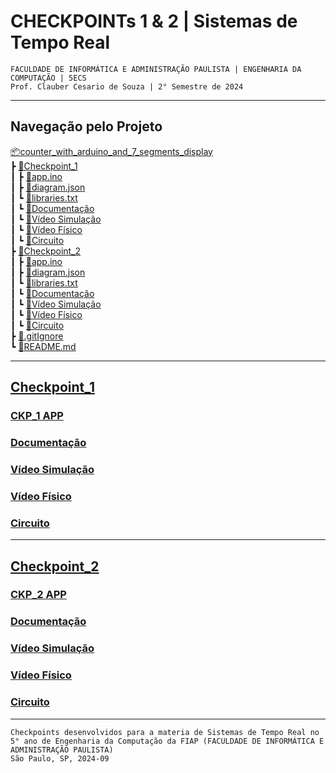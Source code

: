 # CHECKPOINTs 1 & 2 | Sistemas de Tempo Real
`FACULDADE DE INFORMÁTICA E ADMINISTRAÇÃO PAULISTA | ENGENHARIA DA COMPUTAÇÃO | 5ECS`  
`Prof. Clauber Cesario de Souza | 2° Semestre de 2024`    

---

## Navegação pelo Projeto  
[📦counter_with_arduino_and_7_segments_display](/README.md)  
 ┣ [📂Checkpoint_1](/Checkpoint_1/)  
 ┃ ┣ [📜app.ino](/Checkpoint_1/app.ino)  
 ┃ ┣ [📜diagram.json](/Checkpoint_1/diagram.json)   
 ┃ ┗ [📜libraries.txt](/Checkpoint_1/libraries.txt)  
 ┃ ┗ <a href="https://1drv.ms/w/c/9a5e04166f216283/EUDuyNgmY7pItBBnl2c7xG8BUm9Lx-kga8gMyk11ovhozQ?e=mEBZr5" target="_blank">🔗Documentação</a>       
 ┃ ┗ <a href="https://drive.google.com/file/d/1FxPxD_-bIYpDkQexwF9b6WoZlwtmjpJE/view?usp=sharing" target="_blank">🔗Vídeo Simulação</a>     
 ┃ ┗ <a href="https://drive.google.com/file/d/1E8U9a0ukxK4vhHuYgCdb-YViD1OP1fw7/view?usp=sharing" target="_blank">🔗Vídeo Físico</a>     
 ┃ ┗ <a href="https://wokwi.com/projects/409333311709327361" target="_blank">🔗Circuito</a>    
 ┣ [📂Checkpoint_2](/Checkpoint_2/)     
 ┃ ┣ [📜app.ino](/Checkpoint_2/app.ino)   
 ┃ ┣ [📜diagram.json](/Checkpoint_2/diagram.json)     
 ┃ ┗ [📜libraries.txt](/Checkpoint_2/libraries.txt)     
 ┃ ┗ <a href="https://1drv.ms/w/c/9a5e04166f216283/ESoi98FwroxHm2CxZ8k741EBT8NUY6TprXW_HHx1eYPTog?e=g5c1Aa" target="_blank">🔗Documentação</a>     
 ┃ ┗ <a href="https://drive.google.com/file/d/159RY7LM2aGpP7VsIXYmvE1UFdmIgpnbn/view?usp=drive_link" target="_blank">🔗Vídeo Simulação</a>     
 ┃ ┗ <a href="https://drive.google.com/file/d/1WgxZdx2sMXzVfKyWoxb1UkaCNFH35Gar/view?usp=sharing" target="_blank">🔗Vídeo Físico</a>     
 ┃ ┗ <a href="https://wokwi.com/projects/409942316146904065" target="_blank">🔗Circuito</a>    
 ┣ [📜.gitIgnore](/\.gitIgnore)     
 ┗ [📜README.md](/README.md)   

---

## [Checkpoint_1](https://1drv.ms/w/c/9a5e04166f216283/EUDuyNgmY7pItBBnl2c7xG8BUm9Lx-kga8gMyk11ovhozQ?e=mEBZr5)
### [CKP_1 APP](/Checkpoint_1/)  
### <a href="https://1drv.ms/w/c/9a5e04166f216283/EUDuyNgmY7pItBBnl2c7xG8BUm9Lx-kga8gMyk11ovhozQ?e=mEBZr5" target="_blank">Documentação</a>
### <a href="https://drive.google.com/file/d/1FxPxD_-bIYpDkQexwF9b6WoZlwtmjpJE/view?usp=sharing" target="_blank">Vídeo Simulação</a>
### <a href="https://drive.google.com/file/d/1E8U9a0ukxK4vhHuYgCdb-YViD1OP1fw7/view?usp=sharing" target="_blank">Vídeo Físico</a>
### <a href="https://wokwi.com/projects/409333311709327361" target="_blank">Circuito</a>
---

## [Checkpoint_2](https://1drv.ms/w/c/9a5e04166f216283/ESoi98FwroxHm2CxZ8k741EBT8NUY6TprXW_HHx1eYPTog?e=g5c1Aa)
### [CKP_2 APP](/Checkpoint_2/)  
### <a href="https://1drv.ms/w/c/9a5e04166f216283/ESoi98FwroxHm2CxZ8k741EBT8NUY6TprXW_HHx1eYPTog?e=g5c1Aa" target="_blank">Documentação</a>
### <a href="https://drive.google.com/file/d/159RY7LM2aGpP7VsIXYmvE1UFdmIgpnbn/view?usp=drive_link" target="_blank">Vídeo Simulação</a>
### <a href="https://drive.google.com/file/d/1WgxZdx2sMXzVfKyWoxb1UkaCNFH35Gar/view?usp=sharing" target="_blank">Vídeo Físico</a>
### <a href="https://wokwi.com/projects/409942316146904065" target="_blank">Circuito</a>

---
``Checkpoints desenvolvidos para a materia de Sistemas de Tempo Real no 5° ano de Engenharia da Computação da FIAP (FACULDADE DE INFORMÁTICA E ADMINISTRAÇÃO PAULISTA)``  
`São Paulo, SP, 2024-09`
